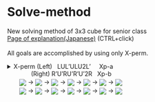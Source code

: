 # Solve-method
New solving method of 3x3 cube for senior class<br>
<a href="https://noriofujii.github.io/Solve-method/lukewarm.html">Page of explanation(Japanese)</a>
(CTRL+click)<br><br>
All goals are accomplished by using only X-perm.
<details><summary>
X-perm (Left) &nbsp; LUL’ULU2L’&nbsp;&nbsp;&nbsp;&nbsp;&nbsp;Xp-a<br>
 &nbsp; &nbsp; &nbsp; &nbsp; &nbsp; &nbsp; &nbsp; (Right)  R’U’RU’R’U’2R &nbsp; Xp-b<br>
　　<img src="https://noriofujii.github.io/Solve-method/images/L.gif" align="absmiddle">
→ <img src="https://noriofujii.github.io/Solve-method/images/U.gif" align="absmiddle">
→ <img src="https://noriofujii.github.io/Solve-method/images/L-.gif" align="absmiddle">
→ <img src="https://noriofujii.github.io/Solve-method/images/U.gif" align="absmiddle">
→ <img src="https://noriofujii.github.io/Solve-method/images/L.gif" align="absmiddle">
→ <img src="https://noriofujii.github.io/Solve-method/images/U2.gif" align="absmiddle">
→ <img src="https://noriofujii.github.io/Solve-method/images/L-.gif" align="absmiddle">
<br>
　　<img src="https://noriofujii.github.io/Solve-method/images/R-.gif" align="absmiddle">
→ <img src="https://noriofujii.github.io/Solve-method/images/U-.gif" align="absmiddle">
→ <img src="https://noriofujii.github.io/Solve-method/images/R.gif" align="absmiddle">
→ <img src="https://noriofujii.github.io/Solve-method/images/U-.gif" align="absmiddle">
→ <img src="https://noriofujii.github.io/Solve-method/images/R-.gif" align="absmiddle">
→ <img src="https://noriofujii.github.io/Solve-method/images/U-2.gif" align="absmiddle">
→ <img src="https://noriofujii.github.io/Solve-method/images/R.gif" align="absmiddle">
</summary></details>
